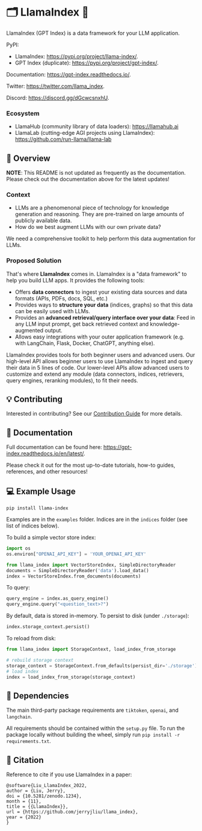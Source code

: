 # 🗂️ LlamaIndex 🦙

LlamaIndex (GPT Index) is a data framework for your LLM application.

PyPI:

- LlamaIndex: https://pypi.org/project/llama-index/.
- GPT Index (duplicate): https://pypi.org/project/gpt-index/.

Documentation: https://gpt-index.readthedocs.io/.

Twitter: https://twitter.com/llama_index.

Discord: https://discord.gg/dGcwcsnxhU.

### Ecosystem

- LlamaHub (community library of data loaders): https://llamahub.ai
- LlamaLab (cutting-edge AGI projects using LlamaIndex): https://github.com/run-llama/llama-lab

## 🚀 Overview

**NOTE**: This README is not updated as frequently as the documentation. Please check out the documentation above for the latest updates!

### Context

- LLMs are a phenomenonal piece of technology for knowledge generation and reasoning. They are pre-trained on large amounts of publicly available data.
- How do we best augment LLMs with our own private data?

We need a comprehensive toolkit to help perform this data augmentation for LLMs.

### Proposed Solution

That's where **LlamaIndex** comes in. LlamaIndex is a "data framework" to help you build LLM apps. It provides the following tools:

- Offers **data connectors** to ingest your existing data sources and data formats (APIs, PDFs, docs, SQL, etc.)
- Provides ways to **structure your data** (indices, graphs) so that this data can be easily used with LLMs.
- Provides an **advanced retrieval/query interface over your data**: Feed in any LLM input prompt, get back retrieved context and knowledge-augmented output.
- Allows easy integrations with your outer application framework (e.g. with LangChain, Flask, Docker, ChatGPT, anything else).

LlamaIndex provides tools for both beginner users and advanced users. Our high-level API allows beginner users to use LlamaIndex to ingest and query their data in
5 lines of code. Our lower-level APIs allow advanced users to customize and extend any module (data connectors, indices, retrievers, query engines, reranking modules),
to fit their needs.

## 💡 Contributing

Interested in contributing? See our [Contribution Guide](CONTRIBUTING.md) for more details.

## 📄 Documentation

Full documentation can be found here: https://gpt-index.readthedocs.io/en/latest/.

Please check it out for the most up-to-date tutorials, how-to guides, references, and other resources!

## 💻 Example Usage

```
pip install llama-index
```

Examples are in the `examples` folder. Indices are in the `indices` folder (see list of indices below).

To build a simple vector store index:

```python
import os
os.environ["OPENAI_API_KEY"] = 'YOUR_OPENAI_API_KEY'

from llama_index import VectorStoreIndex, SimpleDirectoryReader
documents = SimpleDirectoryReader('data').load_data()
index = VectorStoreIndex.from_documents(documents)
```

To query:

```python
query_engine = index.as_query_engine()
query_engine.query("<question_text>?")
```

By default, data is stored in-memory.
To persist to disk (under `./storage`):

```python
index.storage_context.persist()
```

To reload from disk:

```python
from llama_index import StorageContext, load_index_from_storage

# rebuild storage context
storage_context = StorageContext.from_defaults(persist_dir='./storage')
# load index
index = load_index_from_storage(storage_context)
```

## 🔧 Dependencies

The main third-party package requirements are `tiktoken`, `openai`, and `langchain`.

All requirements should be contained within the `setup.py` file. To run the package locally without building the wheel, simply run `pip install -r requirements.txt`.

## 📖 Citation

Reference to cite if you use LlamaIndex in a paper:

```
@software{Liu_LlamaIndex_2022,
author = {Liu, Jerry},
doi = {10.5281/zenodo.1234},
month = {11},
title = {{LlamaIndex}},
url = {https://github.com/jerryjliu/llama_index},
year = {2022}
}
```

